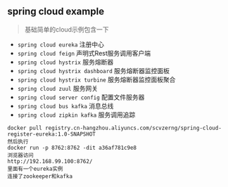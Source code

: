 ## spring cloud example

> 基础简单的cloud示例包含一下

- `spring cloud eureka` 注册中心
- `spring cloud feign` 声明式Rest服务调用客户端
- `spring cloud hystrix` 服务熔断器
- `spring cloud hystrix dashboard` 服务熔断器监控面板
- `spring cloud hystrix turbine` 服务熔断器监控面板聚合
- `spring cloud zuul` 服务网关
- `spring cloud server config` 配置文件服务器
- `spring cloud bus kafka` 消息总线
- `spring cloud zipkin kafka` 服务调用追踪

```
docker pull registry.cn-hangzhou.aliyuncs.com/scvzerng/spring-cloud-register-eureka:1.0-SNAPSHOT
然后执行
docker run -p 8762:8762 -dit a36af781c9e8
浏览器访问
http://192.168.99.100:8762/
里面有一个eureka实例 
连接了zookeeper和kafka
```